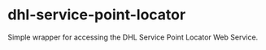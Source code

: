 # dhl-service-point-locator
Simple wrapper for accessing the DHL Service Point Locator Web Service.
